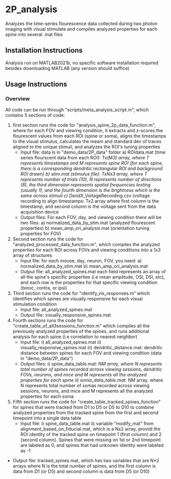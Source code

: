 # 2P_analysis

Analyzes the time-series flourescence data collected during two photon imaging with visual stimulate and compiles analyzed properties for each spine into several .mat files
## Installation Instructions
Analysis run on MATLAB2021b, no specific software installation required besides downloading MATLAB (any version should suffice)
## Usage Instructions
### Overview
All code can be run through "scripts/meta_analysis_script.m", which contains 5 sections of code:
1) first section runs the code for "analysis_spine_2p_data_function.m", where for each FOV and viewing condition, it extracts and z-scores the flourescent values from each ROI (spine or soma), aligns the timestamps to the visual stimulus, calculates the meam and standard dev of traces aligned to the unique stimuli, and analyzes the ROI's tuning properties
    - Input file: data is in "demo_data/2P_data" folder 
            a) ROIdata.mat (time series flourscent data from each ROI): Tx(M*3) array, where T represents timestamps and M represents spine ROI (for each spine, there is a corresponding dendritic rectangular ROI and background ROI drawn)
            b) stim.mat (stimulus file): TxNx3 array, where T represents number of trials (10), N represents number of directions (8), the third dimension represents spatial frequencies testing (usually 1), and the fourth dimension is the brightness which is the same across stimuli
            c) DendX*_VoltageRecording.csv (voltage recording to align timestamps: Tx2 array where first column is the timestamp, and second column is the voltage sent from the data acquisition device 
    - Output files: For each FOV, day, and viewing condition there will be two files: 
            a) normalized_data_by_stim.mat (analyzed flourescent properties) 
            b) mean_amp_ori_analysis.mat (orientation tuning properties for FOV)
2)  Second section runs the code for "analyzed_processed_data_function.m", which compiles the analyzed properties for each ROI across FOVs and viewing conditions into a 1x3 array of structures
    - Input file: for each mouse, day, neuron, FOV, you need:
        a) normalized_data_by_stim.mat
        b) mean_amp_ori_analysis.mat
    - Output file: all_analyzed_spines.mat
        each field represents an array of all the spine's specific properties (i.e mean amplitude, OSI, DSI, etc), and each row is the properties for that specific viewing condition (binoc, contra, or ipsi)
3) Third section runs the code for "identify_vis_responses.m" which identifies which spines are visually responsive for each visual stimulation condition
    - Input file: all_analyzed_spines.mat
    - Output file: visually_responsive_spines.mat
4) Fourth sections runs the code for "create_table_of_all3sessions_function.m" which compiles all the previously analyzed properties of the spines, and runs additional analysis for each spine (i.e correlation to nearest neighbor)
    - Input file: 
        i) all_analyzed_spines.mat
        ii) visually_responsive_spines.mat
        iii) dendritic_distance.mat: dendritic distance between spines for each FOV and viewing condition (data in "demo_data/2P_data")
    - Output files:
        i) spine_data_table.mat: N*M array, where N represents total number of spines recorded across viewing sessions, dendritic FOVs, neurons, and mice and M represents all the analyzed properties for each spine
        ii) soma_data_table.mat: N*M array, where N represents total number of somas recorded across viewing sessions, neurons, and mice and M represents all the analyzed properties for each soma
5) Fifth section runs the code for "create_table_tracked_spines_function" for spines that were tracked from D1 to D5 or D5 to D10 to combine analyzed properties from the tracked spine from the first and second timepoint into a single data table
    - Input file: 
      i) spine_data_table.mat
      ii) variable "modify_mat" from alignment_based_on_fiducial.mat, which is a Nx2 array, providi the ROI identity of the tracked spine on timepoint 1 (first column) and 2 (second column). Spines that were missing on 1st or 2nd timepoint are labeled as 0, and spines that had unknown identity were labeled as -1
  - Output file: tracked_spines.mat, which has two variables that are N*2 arrays where N is the total number of spines, and the first column is data from D1 (or D5) and second column is data from D5 (or D10)
      
        
       
  
